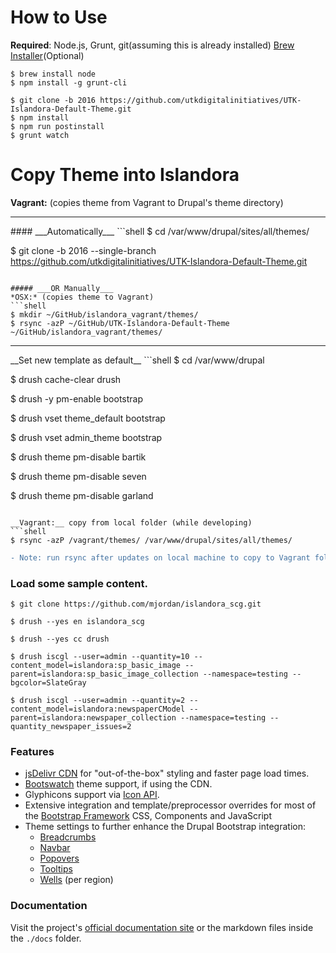 <!-- @file Project Page -->

# How to Use
__Required__: Node.js, Grunt, git(assuming this is already installed)
[Brew Installer]('http://brew.sh')(Optional)
```shell
$ brew install node
$ npm install -g grunt-cli
```

```shell
$ git clone -b 2016 https://github.com/utkdigitalinitiatives/UTK-Islandora-Default-Theme.git
$ npm install
$ npm run postinstall
$ grunt watch
```

# Copy Theme into Islandora

__Vagrant:__ (copies theme from Vagrant to Drupal's theme directory)
<hr/>
#### ___Automatically___
  ```shell
  $ cd /var/www/drupal/sites/all/themes/

  $ git clone -b 2016 --single-branch https://github.com/utkdigitalinitiatives/UTK-Islandora-Default-Theme.git
  ```

##### ___OR Manually___
*OSX:* (copies theme to Vagrant)
  ```shell
  $ mkdir ~/GitHub/islandora_vagrant/themes/
  $ rsync -azP ~/GitHub/UTK-Islandora-Default-Theme ~/GitHub/islandora_vagrant/themes/
  ```

<hr/>
__Set new template as default__
```shell
$ cd /var/www/drupal

$ drush cache-clear drush

$ drush -y pm-enable bootstrap

$ drush vset theme_default bootstrap

$ drush vset admin_theme bootstrap

$ drush theme pm-disable bartik

$ drush theme pm-disable seven

$ drush theme pm-disable garland
```

__Vagrant:__ copy from local folder (while developing)
```shell
$ rsync -azP /vagrant/themes/ /var/www/drupal/sites/all/themes/
```

```diff
- Note: run rsync after updates on local machine to copy to Vagrant folder
```

### Load some sample content.
```shell
$ git clone https://github.com/mjordan/islandora_scg.git

$ drush --yes en islandora_scg

$ drush --yes cc drush

$ drush iscgl --user=admin --quantity=10 --content_model=islandora:sp_basic_image --parent=islandora:sp_basic_image_collection --namespace=testing --bgcolor=SlateGray

$ drush iscgl --user=admin --quantity=2 --content_model=islandora:newspaperCModel --parent=islandora:newspaper_collection --namespace=testing --quantity_newspaper_issues=2
```

### Features
- [jsDelivr CDN](http://www.jsdelivr.com) for "out-of-the-box" styling and
  faster page load times.
- [Bootswatch](http://bootswatch.com) theme support, if using the CDN.
- Glyphicons support via [Icon API](https://www.drupal.org/project/icon).
- Extensive integration and template/preprocessor overrides for most of the
  [Bootstrap Framework] CSS, Components and JavaScript
- Theme settings to further enhance the Drupal Bootstrap integration:
  - [Breadcrumbs](http://getbootstrap.com/components/#breadcrumbs)
  - [Navbar](http://getbootstrap.com/components/#navbar)
  - [Popovers](http://getbootstrap.com/javascript/#popovers)
  - [Tooltips](http://getbootstrap.com/javascript/#tooltips)
  - [Wells](http://getbootstrap.com/components/#wells) (per region)

### Documentation
Visit the project's [official documentation site](http://drupal-bootstrap.org)
or the markdown files inside the `./docs` folder.

[Bootstrap Framework]: http://getbootstrap.com
